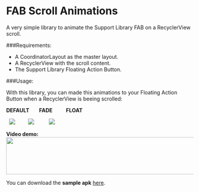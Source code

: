 # FAB Scroll Animations
A very simple library to animate the Support Library FAB on a RecyclerView scroll.

###Requirements:

* A CoordinatorLayout as the master layout.
* A RecyclerView with the scroll content.
* The Support Library Floating Action Button.

###Usage:

With this library, you can made this animations to your Floating Action Button when a RecyclerView is beeing scrolled:

**DEFAULT        FADE           FLOAT**

  ![](http://i.imgur.com/qps7rJU.gif)         ![](http://i.imgur.com/eBi91N9.gif)          ![](http://i.imgur.com/jyKygPS.gif)

**Video demo:** <img src=http://www.marketingtango.com/wp-content/uploads/2014/02/YouTube-icon-full_color.png width=600 height=100 />

You can download the **sample apk** [here](http://apkshared.net/1JJ5?d=1).
